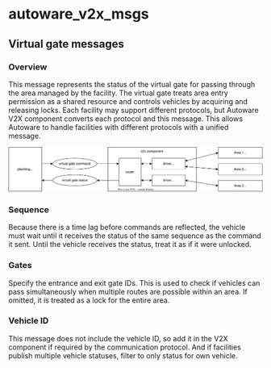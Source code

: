 # autoware_v2x_msgs

## Virtual gate messages

### Overview

This message represents the status of the virtual gate for passing through the area managed by the facility.
The virtual gate treats area entry permission as a shared resource and controls vehicles by acquiring and releasing locks.
Each facility may support different protocols, but Autoware V2X component converts each protocol and this message.
This allows Autoware to handle facilities with different protocols with a unified message.

![virtual-gate-nodes](./doc/virtual-gate-nodes.drawio.svg)

### Sequence

Because there is a time lag before commands are reflected, the vehicle must wait until it receives the status of the same sequence as the command it sent.
Until the vehicle receives the status, treat it as if it were unlocked.

### Gates

Specify the entrance and exit gate IDs. This is used to check if vehicles can pass simultaneously when multiple routes are possible within an area.
If omitted, it is treated as a lock for the entire area.

### Vehicle ID

This message does not include the vehicle ID, so add it in the V2X component if required by the communication protocol.
And if facilities publish multiple vehicle statuses, filter to only status for own vehicle.
